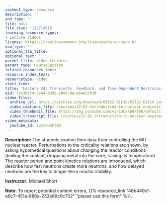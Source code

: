 ```yaml
---
content_type: resource
description: ''
end_time: ''
file: null
file_size: '112719615'
learning_resource_types:
- Lecture Videos
license: https://creativecommons.org/licenses/by-nc-sa/4.0/
ocw_type: ''
optional_tab_title: ''
optional_text: ''
parent_title: Video Lectures
parent_type: CourseSection
related_resources_text: ''
resource_index_text: ''
resourcetype: Video
start_time: ''
title: 'Lecture 24: Transients, Feedback, and Time-Dependent Neutronics'
uid: 7ac3b0c4-5e44-a392-28d0-0eca64e33030
video_files:
  archive_url: https://archive.org/download/MIT22.01F16/MIT22_01F16_Lec24_300k.mp4
  video_captions_file: /courses/22-01-introduction-to-nuclear-engineering-and-ionizing-radiation-fall-2016/5571403d22ed577990f6b7a88806b4e1_i3CzkU4Ft9U.vtt
  video_thumbnail_file: https://img.youtube.com/vi/i3CzkU4Ft9U/default.jpg
  video_transcript_file: /courses/22-01-introduction-to-nuclear-engineering-and-ionizing-radiation-fall-2016/7627be83e0c3348b3180b91e8b01ac79_i3CzkU4Ft9U.pdf
video_metadata:
  youtube_id: i3CzkU4Ft9U
---
```


**Description:** The students explore their data from controlling the MIT nuclear reactor. Perturbations to the criticality relations are shown, by asking hypothetical questions about changing the reactor conditions (boiling the coolant, dropping metal into the core, raising its temperature). The reactor period and point kinetics relations are introduced, which describe how fast neutrons create more neutrons, and how delayed neutrons are the key to longer-term reactor stability.

**Instructor:** Michael Short

**Note:** To report potential content errors, {{% resource_link "48b440cf-e6c7-451a-886a-233e89c0c702" "please use this form" %}}.

